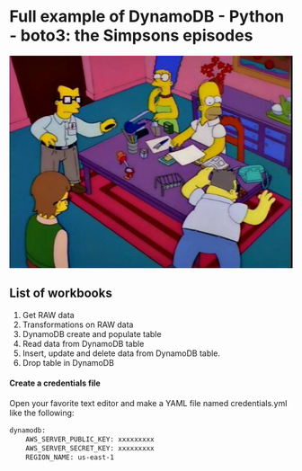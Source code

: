 # Full example of DynamoDB - Python - boto3: the Simpsons episodes

![image](https://github.com/simboli/DynamoDB-Simpsons-episodes-full-example/blob/main/Homer.jpeg)

## List of workbooks
001. Get RAW data
002. Transformations on RAW data
003. DynamoDB create and populate table
004. Read data from DynamoDB table
005. Insert, update and delete data from DynamoDB table.
006. Drop table in DynamoDB


#### Create a credentials file
Open your favorite text editor and make a YAML file named credentials.yml like the following:

    dynamodb:
        AWS_SERVER_PUBLIC_KEY: xxxxxxxxx
        AWS_SERVER_SECRET_KEY: xxxxxxxxx
        REGION_NAME: us-east-1
